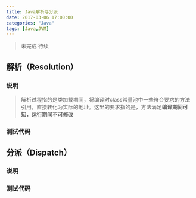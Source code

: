```yaml
---
title: Java解析与分派
date: 2017-03-06 17:00:00
categories: "Java"
tags: [Java,JVM]
---
```

> 未完成 待续
## 解析（Resolution）
### 说明
> 解析过程指的是类加载期间，将编译时class常量池中一些符合要求的方法引用，直接转化为实际的地址。这里的要求指的是，方法满足**编译期间可知，运行期间不可修改**
### 测试代码
## 分派（Dispatch）
### 说明
### 测试代码
